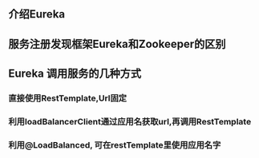 ## 介绍Eureka

## 服务注册发现框架Eureka和Zookeeper的区别


## Eureka 调用服务的几种方式


### 直接使用RestTemplate,Url固定

### 利用loadBalancerClient通过应用名获取url,再调用RestTemplate

### 利用@LoadBalanced, 可在restTemplate里使用应用名字